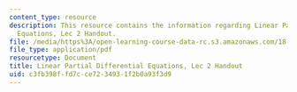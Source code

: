 ```yaml
---
content_type: resource
description: This resource contains the information regarding Linear Partial Differential
  Equations, Lec 2 Handout.
file: /media/https%3A/open-learning-course-data-rc.s3.amazonaws.com/18-303-linear-partial-differential-equations-analysis-and-numerics-fall-2014/c3fb398ffd7cce7234931f2b0a93f3d9_MIT18_303F14_sines.pdf
file_type: application/pdf
resourcetype: Document
title: Linear Partial Differential Equations, Lec 2 Handout
uid: c3fb398f-fd7c-ce72-3493-1f2b0a93f3d9
---
```

